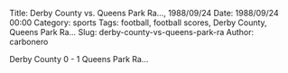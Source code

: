 Title: Derby County vs. Queens Park Ra…, 1988/09/24
Date: 1988/09/24 00:00
Category: sports
Tags: football, football scores, Derby County, Queens Park Ra…
Slug: derby-county-vs-queens-park-ra
Author: carbonero


Derby County 0 - 1 Queens Park Ra…
